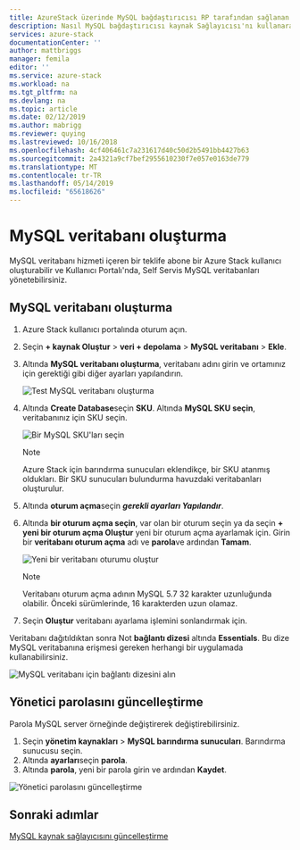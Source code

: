 ```yaml
---
title: AzureStack üzerinde MySQL bağdaştırıcısı RP tarafından sağlanan veritabanları kullanılarak | Microsoft Docs
description: Nasıl MySQL bağdaştırıcısı kaynak Sağlayıcısı'nı kullanarak sağlanan MySQL veritabanı oluşturma ve yönetme
services: azure-stack
documentationCenter: ''
author: mattbriggs
manager: femila
editor: ''
ms.service: azure-stack
ms.workload: na
ms.tgt_pltfrm: na
ms.devlang: na
ms.topic: article
ms.date: 02/12/2019
ms.author: mabrigg
ms.reviewer: quying
ms.lastreviewed: 10/16/2018
ms.openlocfilehash: 4cf406461c7a231617d40c50d2b5491bb4427b63
ms.sourcegitcommit: 2a4321a9cf7bef2955610230f7e057e0163de779
ms.translationtype: MT
ms.contentlocale: tr-TR
ms.lasthandoff: 05/14/2019
ms.locfileid: "65618626"
---
```

# <a name="create-mysql-databases"></a>MySQL veritabanı oluşturma
MySQL veritabanı hizmeti içeren bir teklife abone bir Azure Stack kullanıcı oluşturabilir ve Kullanıcı Portalı'nda, Self Servis MySQL veritabanları yönetebilirsiniz.

## <a name="create-a-mysql-database"></a>MySQL veritabanı oluşturma

1. Azure Stack kullanıcı portalında oturum açın.
2. Seçin **+ kaynak Oluştur** > **veri + depolama** > **MySQL veritabanı** > **Ekle**.
3. Altında **MySQL veritabanı oluşturma**, veritabanı adını girin ve ortamınız için gerektiği gibi diğer ayarları yapılandırın.

    ![Test MySQL veritabanı oluşturma](./media/azure-stack-mysql-rp-deploy/mysql-create-db.png)

4. Altında **Create Database**seçin **SKU**. Altında **MySQL SKU seçin**, veritabanınız için SKU seçin.

    ![Bir MySQL SKU'ları seçin](./media/azure-stack-mysql-rp-deploy/mysql-select-sku.png)

    >[!Note]
    >Azure Stack için barındırma sunucuları eklendikçe, bir SKU atanmış oldukları. Bir SKU sunucuları bulundurma havuzdaki veritabanları oluşturulur.

5. Altında **oturum açma**seçin ***gerekli ayarları Yapılandır***.
6. Altında **bir oturum açma seçin**, var olan bir oturum seçin ya da seçin **+ yeni bir oturum açma Oluştur** yeni bir oturum açma ayarlamak için.  Girin bir **veritabanı oturum açma** adı ve **parola**ve ardından **Tamam**.

    ![Yeni bir veritabanı oturumu oluştur](./media/azure-stack-mysql-rp-deploy/create-new-login.png)

    >[!NOTE]
    >Veritabanı oturum açma adının MySQL 5.7 32 karakter uzunluğunda olabilir. Önceki sürümlerinde, 16 karakterden uzun olamaz.

7. Seçin **Oluştur** veritabanı ayarlama işlemini sonlandırmak için.

Veritabanı dağıtıldıktan sonra Not **bağlantı dizesi** altında **Essentials**. Bu dize MySQL veritabanına erişmesi gereken herhangi bir uygulamada kullanabilirsiniz.

![MySQL veritabanı için bağlantı dizesini alın](./media/azure-stack-mysql-rp-deploy/mysql-db-created.png)

## <a name="update-the-administrative-password"></a>Yönetici parolasını güncelleştirme

Parola MySQL server örneğinde değiştirerek değiştirebilirsiniz.

1. Seçin **yönetim kaynakları** > **MySQL barındırma sunucuları**. Barındırma sunucusu seçin.
2. Altında **ayarları**seçin **parola**.
3. Altında **parola**, yeni bir parola girin ve ardından **Kaydet**.

![Yönetici parolasını güncelleştirme](./media/azure-stack-mysql-rp-deploy/mysql-update-password.png)

## <a name="next-steps"></a>Sonraki adımlar

[MySQL kaynak sağlayıcısını güncelleştirme](azure-stack-mysql-resource-provider-update.md)
